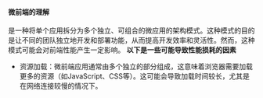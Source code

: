 <!--
 * @Author: polo 826770122@qq.com
 * @Date: 2024-01-05 14:28:30
 * @LastEditors: polo 826770122@qq.com
 * @LastEditTime: 2024-01-08 15:42:38
 * @FilePath: /frontend-study/src/JavaScript_study/微前端的理解.md
 * @Description: 这是默认设置,请设置`customMade`, 打开koroFileHeader查看配置 进行设置: https://github.com/OBKoro1/koro1FileHeader/wiki/%E9%85%8D%E7%BD%AE
-->
#### 微前端的理解
是一种将单个应用拆分为多个独立、可组合的微应用的架构模式。这种模式的目的是让不同的团队独立地开发和部署功能，从而提高开发效率和灵活性。然而，这种模式可能会对前端性能产生一定影响。
**以下是一些可能导致性能损耗的因素**
* 资源加载：微前端应用通常由多个独立的部分组成，这意味着浏览器需要加载更多的资源（如JavaScript、CSS等）。这可能会导致加载时间较长，尤其是在网络连接较慢的情况下。